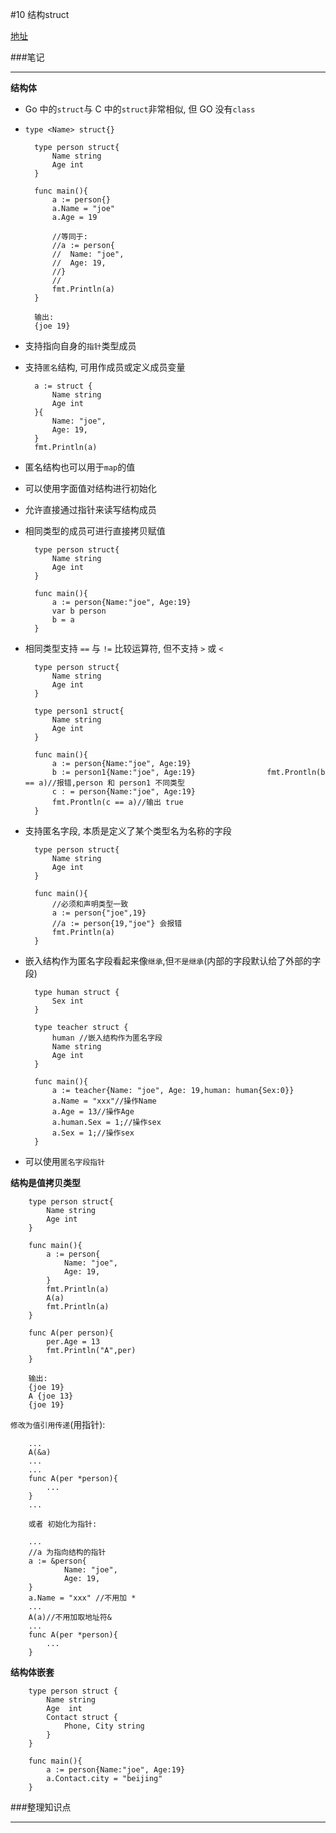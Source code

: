 #10 结构struct

[地址](http://edu.51cto.com/lesson/id-32317.html "地址")

###笔记

---

**结构体**

* Go 中的`struct`与 C 中的`struct`非常相似, 但 GO 没有`class`
* `type <Name> struct{}`

		type person struct{
			Name string
			Age int
		}
		
		func main(){
			a := person{}
			a.Name = "joe"
			a.Age = 19
			
			//等同于:
			//a := person{
			//	Name: "joe",
			//	Age: 19,
			//}
			//
			fmt.Println(a)
		}
		
		输出:
		{joe 19}
		
* 支持指向自身的`指针`类型成员
* 支持`匿名`结构, 可用作成员或定义成员变量

		a := struct {
			Name string
			Age int
		}{
			Name: "joe",
			Age: 19,
		}
		fmt.Println(a)

* 匿名结构也可以用于`map`的值
* 可以使用字面值对结构进行初始化
* 允许直接通过指针来读写结构成员
* 相同类型的成员可进行直接拷贝赋值

		type person struct{
			Name string
			Age int
		}
		
		func main(){
			a := person{Name:"joe", Age:19}
			var b person
			b = a
		}

* 相同类型支持 `==` 与 `!=` 比较运算符, 但不支持 `>` 或 `<`

		type person struct{
			Name string
			Age int
		}
		
		type person1 struct{
			Name string
			Age int
		}
		
		func main(){
			a := person{Name:"joe", Age:19}
			b := person1{Name:"joe", Age:19}				fmt.Prontln(b == a)//报错,person 和 person1 不同类型
			c : = person{Name:"joe", Age:19}
			fmt.Prontln(c == a)//输出 true
		}

* 支持匿名字段, 本质是定义了某个类型名为名称的字段

		type person struct{
			Name string
			Age int
		}
		
		func main(){
			//必须和声明类型一致
			a := person{"joe",19}
			//a := person{19,"joe"} 会报错
			fmt.Println(a)			
		}

* 嵌入结构作为匿名字段看起来像`继承`,但`不是继承`(内部的字段默认给了外部的字段)

		type human struct {
			Sex int
		}
		
		type teacher struct {
			human //嵌入结构作为匿名字段
			Name string
			Age int
		}
		
		func main(){
			a := teacher{Name: "joe", Age: 19,human: human{Sex:0}}
			a.Name = "xxx"//操作Name
			a.Age = 13//操作Age
			a.human.Sex = 1;//操作sex
			a.Sex = 1;//操作sex
		}

* 可以使用`匿名字段指针`

**结构是值拷贝类型**

		type person struct{
			Name string
			Age int
		}
		
		func main(){
			a := person{
				Name: "joe",
				Age: 19,
			}
			fmt.Println(a)
			A(a)
			fmt.Println(a)
		}
		
		func A(per person){
			per.Age = 13
			fmt.Println("A",per)
		}
		
		输出:
		{joe 19}
		A {joe 13}
		{joe 19}
		
`修改为值引用传递`(用指针):

		...
		A(&a)
		...
		...
		func A(per *person){
			...
		}
		...		
		
		或者 初始化为指针:
		
		...
		//a 为指向结构的指针
		a := &person{
				Name: "joe",
				Age: 19,
		}
		a.Name = "xxx" //不用加 * 
		...
		A(a)//不用加取地址符&
		...
		func A(per *person){
			...
		}

**结构体嵌套**

		type person struct {
			Name string
			Age  int
			Contact struct {
				Phone, City string
			}
		}
		
		func main(){
			a := person{Name:"joe", Age:19}
			a.Contact.city = "beijing"
		}
		
###整理知识点

---